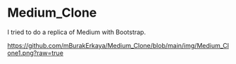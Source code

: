 # Medium_Clone
I tried to do a replica of Medium with Bootstrap.

https://github.com/mBurakErkaya/Medium_Clone/blob/main/img/Medium_Clone1.png?raw=true
<br>

